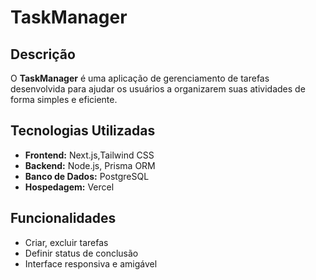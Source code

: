 # TaskManager

## Descrição
O **TaskManager** é uma aplicação de gerenciamento de tarefas desenvolvida para ajudar os usuários a organizarem suas atividades de forma simples e eficiente. 

## Tecnologias Utilizadas
- **Frontend:** Next.js,Tailwind CSS
- **Backend:**  Node.js, Prisma ORM
- **Banco de Dados:** PostgreSQL
- **Hospedagem:** Vercel 

## Funcionalidades
- Criar, excluir tarefas
- Definir status de conclusão
- Interface responsiva e amigável

